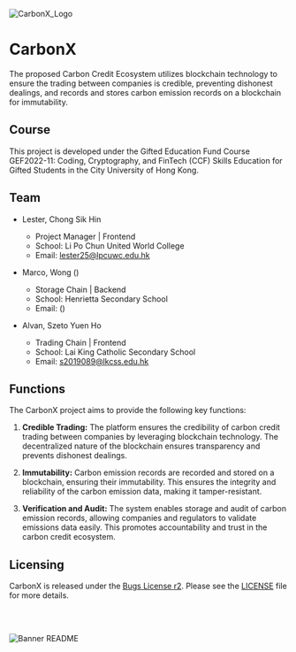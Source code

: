 ![CarbonX_Logo](https://github.com/LesterCSH/CarbonX/assets/81981503/9459c6b1-bae0-43a1-a2b5-c21e2f5c2dfa)
# CarbonX

The proposed Carbon Credit Ecosystem utilizes blockchain technology to ensure the trading between companies is credible, preventing dishonest dealings, and records and stores carbon emission records on a blockchain for immutability. 

## Course
This project is developed under the Gifted Education Fund Course GEF2022-11: Coding, Cryptography, and FinTech (CCF) Skills Education for Gifted Students in the City University of Hong Kong.

## Team

- Lester, Chong Sik Hin
  - Project Manager | Frontend 
  - School: Li Po Chun United World College
  - Email: lester25@lpcuwc.edu.hk

- Marco, Wong ()
  - Storage Chain | Backend 
  - School: Henrietta Secondary School
  - Email: ()

- Alvan, Szeto Yuen Ho
  - Trading Chain | Frontend
  - School: Lai King Catholic Secondary School
  - Email: s2019089@lkcss.edu.hk

## Functions

The CarbonX project aims to provide the following key functions:

1. **Credible Trading:** The platform ensures the credibility of carbon credit trading between companies by leveraging blockchain technology. The decentralized nature of the blockchain ensures transparency and prevents dishonest dealings.

2. **Immutability:** Carbon emission records are recorded and stored on a blockchain, ensuring their immutability. This ensures the integrity and reliability of the carbon emission data, making it tamper-resistant.

3. **Verification and Audit:** The system enables storage and audit of carbon emission records, allowing companies and regulators to validate emissions data easily. This promotes accountability and trust in the carbon credit ecosystem.

## Licensing

CarbonX is released under the [Bugs License r2](https://github.com/benlk/misc-licenses/blob/master/bugs-license.md). Please see the [LICENSE](LICENSE.md) file for more details.

‎‎
‎
##
 
![Banner README](https://github.com/LesterCSH/CarbonX/assets/81981503/bf99d463-aeb0-45e3-9936-df8b47fe7c1e)
